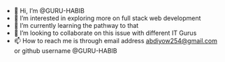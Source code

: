 - 👋 Hi, I’m @GURU-HABIB
- 👀 I’m interested in exploring more on full stack web development
- 🌱 I’m currently learning the pathway to that
- 💞️ I’m looking to collaborate on this issue with different IT Gurus
- 📫 How to reach me is through email address abdiyow254@gmail.com or github username @GURU-HABIB

<!---
GURU-HABIB/GURU-HABIB is a ✨ special ✨ repository because its `README.md` (this file) appears on your GitHub profile.
You can click the Preview link to take a look at your changes.
--->

